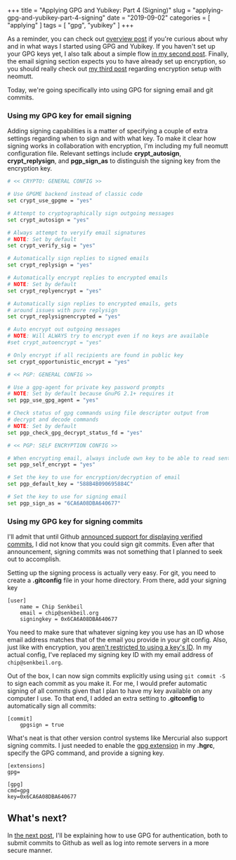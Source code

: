 +++
title = "Applying GPG and Yubikey: Part 4 (Signing)"
slug = "applying-gpg-and-yubikey-part-4-signing"
date = "2019-09-02"
categories = [ "applying" ]
tags = [ "gpg", "yubikey" ]
+++

As a reminder, you can check out [overview
post](/posts/applying-gpg-and-yubikey-part-1-overview) if you're curious about
why and in what ways I started using GPG and Yubikey. If you haven't set up
your GPG keys yet, I also talk about a simple flow [in my second
post](/posts/applying-gpg-and-yubikey-part-2-setup). Finally, the email signing
section expects you to have already set up encryption, so you should really
check out [my third post](/posts/applying-gpg-and-yubikey-part-3-encryption)
regarding encryption setup with neomutt.

Today, we're going specifically into using GPG for signing email and git
commits.

### Using my GPG key for email signing

Adding signing capabilities is a matter of specifying a couple of extra
settings regarding when to sign and with what key. To make it clear how signing
works in collaboration with encryption, I'm including my full neomutt
configuration file. Relevant settings include __crypt_autosign__,
__crypt_replysign__, and __pgp_sign_as__ to distinguish the signing key from
the encryption key.

```bash
# << CRYPTO: GENERAL CONFIG >>

# Use GPGME backend instead of classic code
set crypt_use_gpgme = "yes"

# Attempt to cryptographically sign outgoing messages
set crypt_autosign = "yes"

# Always attempt to veryify email signatures
# NOTE: Set by default
set crypt_verify_sig = "yes"

# Automatically sign replies to signed emails
set crypt_replysign = "yes"

# Automatically encrypt replies to encrypted emails
# NOTE: Set by default
set crypt_replyencrypt = "yes"

# Automatically sign replies to encrypted emails, gets
# around issues with pure replysign
set crypt_replysignencrypted = "yes"

# Auto encrypt out outgoing messages
# NOTE: Will ALWAYS try to encrypt even if no keys are available
#set crypt_autoencrypt = "yes"

# Only encrypt if all recipients are found in public key
set crypt_opportunistic_encrypt = "yes"

# << PGP: GENERAL CONFIG >>

# Use a gpg-agent for private key password prompts
# NOTE: Set by default because GnuPG 2.1+ requires it
set pgp_use_gpg_agent = "yes"

# Check status of gpg commands using file descriptor output from
# decrypt and decode commands
# NOTE: Set by default
set pgp_check_gpg_decrypt_status_fd = "yes"

# << PGP: SELF ENCRYPTION CONFIG >>

# When encrypting email, always include own key to be able to read sent mail
set pgp_self_encrypt = "yes"

# Set the key to use for encryption/decryption of email
set pgp_default_key = "588B4B090695884C"

# Set the key to use for signing email
set pgp_sign_as = "6CA6A08DBA640677"
```

### Using my GPG key for signing commits

I'll admit that until Github [announced support for displaying verified
commits](https://github.blog/2016-04-05-gpg-signature-verification/), I did not
know that you could sign git commits. Even after that announcement, signing
commits was not something that I planned to seek out to accomplish.

Setting up the signing process is actually very easy. For git, you need to
create a __.gitconfig__ file in your home directory. From there, add your
signing key

```
[user]
    name = Chip Senkbeil
    email = chip@senkbeil.org
    signingkey = 0x6CA6A08DBA640677
```

You need to make sure that whatever signing key you use has an ID whose email
address matches that of the email you provide in your git config. Also, just
like with encryption, you [aren't restricted to using a key's ID](https://www.gnupg.org/documentation/manuals/gnupg/Specify-a-User-ID.html). In my actual config, I've replaced my signing key ID with my email address of `chip@senkbeil.org`.

Out of the box, I can now sign commits explicitly using using `git commit -S`
to sign each commit as you make it. For me, I would prefer automatic signing of
all commits given that I plan to have my key available on any computer I use.
To that end, I added an extra setting to __.gitconfig__ to automatically sign
all commits:

```
[commit]
    gpgsign = true
```

What's neat is that other version control systems like Mercurial also support
signing commits. I just needed to enable the [gpg extension](https://www.mercurial-scm.org/wiki/GpgExtension) in my __.hgrc__, specify the GPG command, and provide a signing key.

```
[extensions]
gpg=

[gpg]
cmd=gpg
key=0x6CA6A08DBA640677
```

## What's next?

In [the next post](/posts/applying-gpg-and-yubikey-part-5-authentication), I'll be explaining how to use GPG for authentication, both to submit commits to Github as well as log into remote servers in a more secure manner.
